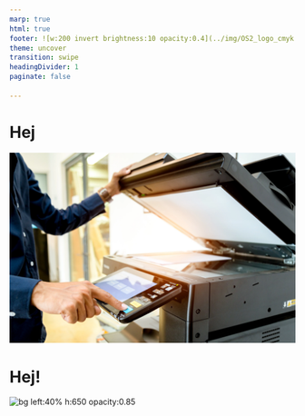 ```yaml
---
marp: true
html: true
footer: ![w:200 invert brightness:10 opacity:0.4](../img/OS2_logo_cmyk.svg)
theme: uncover
transition: swipe
headingDivider: 1
paginate: false

---
```


# Hej
![bg](./docs/image/FDA/photocopy-1588176329173.webp)

# Hej!

![bg left:40% h:650 opacity:0.85](https://images.pexels.com/photos/6168066/pexels-photo-6168066.jpeg)
